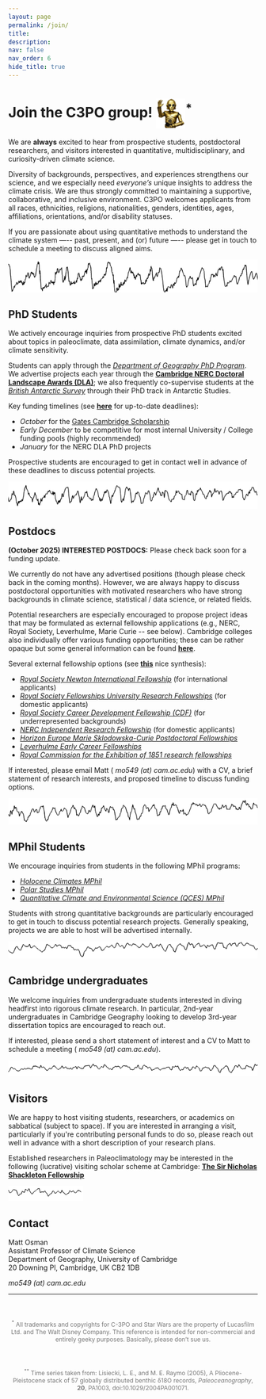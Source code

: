 ```yaml
---
layout: page
permalink: /join/
title:
description:
nav: false
nav_order: 6
hide_title: true
---
```




# Join the C3PO group! <img src='/assets/img/c3po.png' style='height: 60px; vertical-align: middle;'><sup>*</sup>

We are **always** excited to hear from prospective students, postdoctoral researchers, and visitors interested in quantitative, multidisciplinary, and curiosity-driven climate science.

Diversity of backgrounds, perspectives, and experiences strengthens our science, and we especially need *everyone’s* unique insights to address the climate crisis.  We are thus strongly committed to maintaining a supportive, collaborative, and inclusive environment.  C3PO welcomes applicants from all races, ethnicities, religions, nationalities, genders, identities, ages, affiliations, orientations, and/or disability statuses.

If you are passionate about using quantitative methods to understand the climate system —-- past, present, and (or) future —-- please get in touch to schedule a meeting to discuss aligned aims.

<p float="center">
  <!-- <img src="/assets/img/lr04/0-1_lr04.png" width="700" /> -->
  <img src="/assets/img/lr04/0-1_lr04.png" style="max-width: 100%; height: auto;">
</p>

<!-- --- -->

## PhD Students

We actively encourage inquiries from prospective PhD students excited about topics in paleoclimate, data assimilation, climate dynamics, and/or climate sensitivity.

Students can apply through the [*Department of Geography PhD Program*](https://www.geog.cam.ac.uk/postgraduate/phd/). We advertise projects each year through the [**Cambridge NERC Doctoral Landscape Awards (DLA)**](https://nercdtp.esc.cam.ac.uk/); we also frequently co-supervise students at the [*British Antarctic Survey*](https://www.bas.ac.uk/science/science-and-students/nerc-doctoral-training-opportunities/) through their PhD track in Antarctic Studies.

Key funding timelines (see [**here**](https://www.geog.cam.ac.uk/postgraduate/phd/) for up-to-date deadlines):
- *October* for the [Gates Cambridge Scholarship](https://www.gatescambridge.org/)
- *Early December* to be competitive for most internal University / College funding pools (highly recommended)
- *January* for the NERC DLA PhD projects

Prospective students are encouraged to get in contact well in advance of these deadlines to discuss potential projects.

<p float="center">
  <!-- <img src="/assets/img/lr04/1-2_lr04.png" width="700" /> -->
  <img src="/assets/img/lr04/1-2_lr04.png" style="max-width: 100%; height: auto;">
</p>

## Postdocs

**(October 2025) INTERESTED POSTDOCS:** Please check back soon for a funding update.

We currently do not have any advertised positions (though please check back in the coming months).  However, we are always happy to discuss postdoctoral opportunities with motivated researchers who have strong backgrounds in climate science, statistical / data science, or related fields.

Potential researchers are especially encouraged to propose project ideas that may be formulated as external fellowship applications (e.g., NERC, Royal Society, Leverhulme, Marie Curie -- see below). Cambridge colleges also individually offer various funding opportunities; these can be rather opaque but some general information can be found [**here**](https://www.esc.cam.ac.uk/fellowship-schemes).

Several external fellowship options (see [**this**](https://www.esc.cam.ac.uk/fellowship-schemes) nice synthesis):
- [*Royal Society Newton International Fellowship*](https://royalsociety.org/grants/newton-international/) (for international applicants)
- [*Royal Society Fellowships University Research Fellowships*](https://royalsociety.org/grants/newton-international/) (for domestic applicants)
- [*Royal Society Career Development Fellowship (CDF)*](https://royalsociety.org/grants/career-development-fellowship/) (for underrepresented backgrounds)
- [*NERC Independent Research Fellowship*](https://www.ukri.org/what-we-do/developing-people-and-skills/nerc/nerc-fellowships/) (for domestic applicants)
- [*Horizon Europe Marie Sklodowska-Curie Postdoctoral Fellowships*](https://marie-sklodowska-curie-actions.ec.europa.eu/actions/postdoctoral-fellowships)
- [*Leverhulme Early Career Fellowships*](https://www.leverhulme.ac.uk/early-career-fellowships)
- [*Royal Commission for the Exhibition of 1851 research fellowships*](https://royalcommission1851.org/fellowships/research-fellowships)

If interested, please email Matt (<i class="fa fa-envelope"></i> *mo549 (at) cam.ac.edu*) with a CV, a brief statement of research interests, and proposed timeline to discuss funding options.

<p float="center">
  <!-- <img src="/assets/img/lr04/2-3_lr04.png" width="700" /> -->
  <img src="/assets/img/lr04/2-3_lr04.png" style="max-width: 100%; height: auto;">
</p>

## MPhil Students

We encourage inquiries from students in the following MPhil programs:
- [*Holocene Climates MPhil*](https://www.geog.cam.ac.uk/postgraduate/mphil/holocene/)
- [*Polar Studies MPhil*](https://www.spri.cam.ac.uk/postgraduate/mphil/)
- [*Quantitative Climate and Environmental Science (QCES) MPhil*](https://qces.uk/)

Students with strong quantitative backgrounds are particularly encouraged to get in touch to discuss potential research projects.  Generally speaking, projects we are able to host will be advertised internally.

<p float="center">
  <!-- <img src="/assets/img/lr04/3-4_lr04.png" width="700" /> -->
  <img src="/assets/img/lr04/3-4_lr04.png" style="max-width: 100%; height: auto;">
</p>

## Cambridge undergraduates

We welcome inquiries from undergraduate students interested in diving headfirst into rigorous climate research. In particular, 2nd-year undergraduates in Cambridge Geography looking to develop 3rd-year dissertation topics are encouraged to reach out.

If interested, please send a short statement of interest and a CV to Matt to schedule a meeting (<i class="fa fa-envelope"></i> *mo549 (at) cam.ac.edu*).

<p float="center">
  <!-- <img src="/assets/img/lr04/4-5_lr04.png" width="700" /> -->
  <img src="/assets/img/lr04/4-5_lr04.png" style="max-width: 100%; height: auto;">
</p>

## Visitors

We are happy to host visiting students, researchers, or academics on sabbatical (subject to space).  If you are interested in arranging a visit, particularly if you're contributing personal funds to do so, please reach out well in advance with a short description of your research plans.

Established researchers in Paleoclimatology may be interested in the following (lucrative) visiting scholar scheme at Cambridge: [**The Sir Nicholas Shackleton Fellowship**](https://www.clarehall.cam.ac.uk/the-sir-nicholas-shackleton-fellowship/)

<p float="center">
  <!-- <img src="/assets/img/lr04/5+_lr04.png" width="220" /> -->
  <img src="/assets/img/lr04/5+_lr04.png" style="max-width: 30%; height: auto;">
</p>

## Contact
Matt Osman <br>
Assistant Professor of Climate Science <br>
Department of Geography, University of Cambridge <br>
20 Downing Pl, Cambridge, UK CB2 1DB

<i class="fa fa-envelope"></i> *mo549 (at) cam.ac.edu*

---

<p style="text-align: center; color: #777; font-size: 0.75rem; margin-top: 50px;">
<sup>*</sup> All trademarks and copyrights for C-3PO and Star Wars are the property of Lucasfilm Ltd. and The Walt Disney Company. This reference is intended for non-commercial and entirely geeky purposes. Basically, please don’t sue us.
</p>

<p style="text-align: center; color: #777; font-size: 0.75rem; margin-top: 50px;">
<sup>**</sup> Time series taken from: Lisiecki, L. E., and M. E. Raymo (2005), A Pliocene-Pleistocene stack of 57 globally distributed benthic δ18O records, <i>Paleoceanography</i>, <b>20</b>, PA1003, doi:10.1029/2004PA001071.
</p>
